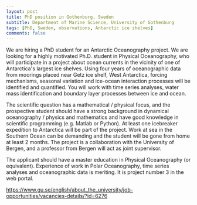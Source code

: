 ```yaml
---
layout: post
title: PhD position in Gothenburg, Sweden
subtitle: Department of Marine Science, University of Gothenburg
tags: [PhD, Sweden, observations, Antarctic ice shelves]
comments: false
---
```


We are hiring a PhD student for an Antarctic Oceanography project. We are looking for a highly motivated Ph.D. student in Physical Oceanography, who will participate in a project about ocean currents in the vicinity of one of Antarctica's largest ice shelves. Using four years of oceanographic data from moorings placed near Getz ice shelf, West Antarctica, forcing mechanisms, seasonal variation and ice-ocean interaction processes will be identified and quantified. You will work with time series analyses, water mass identification and boundary layer processes between ice and ocean.

The scientific question has a mathematical / physical focus, and the prospective student should have a strong background in dynamical oceanography / physics and mathematics and have good knowledge in scientific programming (e.g. Matlab or Python). At least one icebreaker expedition to Antarctica will be part of the project. Work at sea in the Southern Ocean can be demanding and the student will be gone from home at least 2 months. The project is a collaboration with the University of Bergen, and a professor from Bergen will act as joint supervisor.

The applicant should have a master education in Physical Oceanography (or equivalent). Experience of work in Polar Oceanography, time series analyses and oceanographic data is meriting. It is project number 3 in the web portal.

https://www.gu.se/english/about_the_university/job-opportunities/vacancies-details/?id=6276
